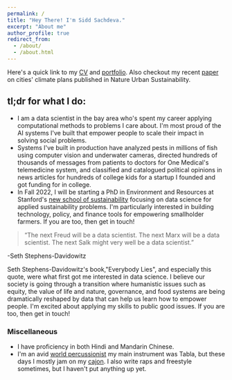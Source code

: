 ```yaml
---
permalink: /
title: "Hey There! I'm Sidd Sachdeva."
excerpt: "About me"
author_profile: true
redirect_from: 
  - /about/
  - /about.html
---
```


Here's a quick link to my [CV](https://siddsach.github.io/files/cv.pdf) and [portfolio](https://siddsach.github.io/files/portfolio.pdf). Also checkout my recent [paper](https://www.nature.com/articles/s42949-022-00065-x) on cities' climate plans published in Nature Urban Sustainability.

## tl;dr for what I do:

* I am a data scientist in the bay area who's spent my career applying computational methods to problems I care about. I'm most proud of the AI systems I've built that empower people to scale their impact in solving social problems. 
* Systems I've built in production have analyzed pests in millions of fish using computer vision and underwater cameras, directed hundreds of thousands of messages from patients to doctors for One Medical's telemedicine system, and classified and catalogued political opinions in news articles for hundreds of college kids for a startup I founded and got funding for in college. 
* In Fall 2022, I will be starting a PhD in Environment and Resources at Stanford's [new school of sustainability](https://news.stanford.edu/2020/05/21/school-focused-climate-sustainability-will-amplify-stanfords-impact/) focusing on data science for applied sustainability problems.  I'm particularly interested in building technology, policy, and finance tools for empowering smallholder farmers. If you are too, then get in touch!

> “The next Freud will be a data scientist. The next Marx will be a data scientist. The next Salk might very well be a data scientist.” 

-Seth Stephens-Davidowitz

Seth Stephens-Davidowitz's book,"Everybody Lies", and especially this quote, were what first got me interested in data science. I believe our society is going through a transition where humanistic issues such as equity, the value of life and nature, governance, and food systems are being dramatically reshaped by data that can help us learn how to empower people. I'm excited about applying my skills to public good issues. If you are too, then get in touch! 

### Miscellaneous
* I have proficiency in both Hindi and Mandarin Chinese. 
* I'm an avid [world percussionist](https://youtu.be/qy-hhns3zlY?t=2919) my main instrument was Tabla, but these days I mostly jam on my [cajon](https://www.instagram.com/p/BKGypxdB_be/?taken-by=sid2968). I also write raps and freestyle sometimes, but I haven't put anything up yet.
